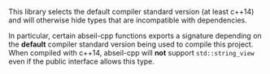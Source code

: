 This library selects the default compiler standard version (at least c++14)
and will otherwise hide types that are incompatible with dependencies.

In particular, certain abseil-cpp functions exports a signature depending on
the **default** compiler standard version being used to compile this project.
When compiled with c++14, abseil-cpp will **not** support `std::string_view`
even if the public interface allows this type.
